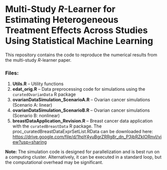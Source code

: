 # Multi-Study $R$-Learner for Estimating Heterogeneous Treatment Effects Across Studies Using Statistical Machine Learning


This repository contains the code to reproduce the numerical results from the multi-study $R$-learner paper.

### Files:
1. **Utils.R** – Utility functions
2. **edat_orig.R** – Data preprocessing code for simulations using the `curatedOvarianData` R package
3. **ovarianDataSimulation_ScenarioA.R** – Ovarian cancer simulations (Scenario A: linear)
4. **ovarianDataSimulation_ScenarioB.R** – Ovarian cancer simulations (Scenario B: nonlinear)
5. **breastDataApplication_Revision.R** – Breast cancer data application with the `curatedBreastData` R package. The proc_curatedBreastDataExprSetList.RData can be downloaded here: https://drive.google.com/file/d/1hpY4yuBgrZRRg8r_dn_P3jbRZkIORnvl/view?usp=sharing

**Note:** The simulation code is designed for parallelization and is best run on a computing cluster. Alternatively, it can be executed in a standard loop, but the computational overhead may be significant.

